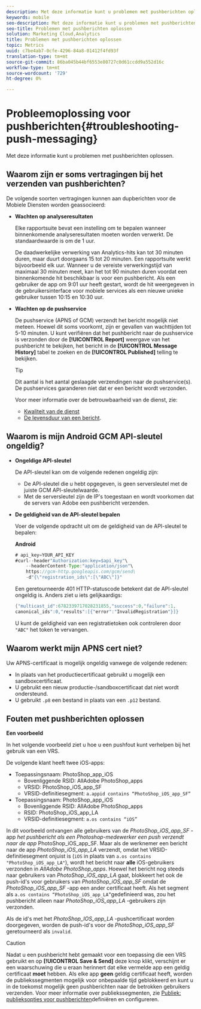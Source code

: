 ```yaml
---
description: Met deze informatie kunt u problemen met pushberichten oplossen.
keywords: mobile
seo-description: Met deze informatie kunt u problemen met pushberichten oplossen.
seo-title: Problemen met pushberichten oplossen
solution: Marketing Cloud,Analytics
title: Problemen met pushberichten oplossen
topic: Metrics
uuid: c7be4ab7-0cfe-4296-84a8-01412f4fd93f
translation-type: tm+mt
source-git-commit: 86ba045b44bf6553e80727c0d61ccdd9a552d16c
workflow-type: tm+mt
source-wordcount: '729'
ht-degree: 0%

---
```



# Probleemoplossing voor pushberichten{#troubleshooting-push-messaging}

Met deze informatie kunt u problemen met pushberichten oplossen.

## Waarom zijn er soms vertragingen bij het verzenden van pushberichten?

De volgende soorten vertragingen kunnen aan dupberichten voor de Mobiele Diensten worden geassocieerd:

* **Wachten op analyseresultaten**

   Elke rapportsuite bevat een instelling om te bepalen wanneer binnenkomende analyseresultaten moeten worden verwerkt. De standaardwaarde is om de 1 uur.

   De daadwerkelijke verwerking van Analytics-hits kan tot 30 minuten duren, maar duurt doorgaans 15 tot 20 minuten. Een rapportsuite werkt bijvoorbeeld elk uur. Wanneer u de vereiste verwerkingstijd van maximaal 30 minuten meet, kan het tot 90 minuten duren voordat een binnenkomende hit beschikbaar is voor een pushbericht. Als een gebruiker de app om 9:01 uur heeft gestart, wordt de hit weergegeven in de gebruikersinterface voor mobiele services als een nieuwe unieke gebruiker tussen 10:15 en 10:30 uur.

* **Wachten op de pushservice**

   De pushservice (APNS of GCM) verzendt het bericht mogelijk niet meteen. Hoewel dit soms voorkomt, zijn er gevallen van wachttijden tot 5-10 minuten. U kunt verifiëren dat het pushbericht naar de pushservice is verzonden door de **[!UICONTROL Report]** weergave van het pushbericht te bekijken, het bericht in de **[!UICONTROL Message History]** tabel te zoeken en de **[!UICONTROL Published]** telling te bekijken.

   >[!TIP]
   >
   >Dit aantal is het aantal geslaagde verzendingen naar de pushservice(s). De pushservices garanderen niet dat er een bericht wordt verzonden.

   Voor meer informatie over de betrouwbaarheid van de dienst, zie:

   * [Kwaliteit van de dienst](https://developer.apple.com/library/content/documentation/NetworkingInternet/Conceptual/RemoteNotificationsPG/APNSOverview.html#//apple_ref/doc/uid/TP40008194-CH8-SW5l)
   * [De levensduur van een bericht](https://developers.google.com/cloud-messaging/concept-options#lifetime).

## Waarom is mijn Android GCM API-sleutel ongeldig?

* **Ongeldige API-sleutel**

   De API-sleutel kan om de volgende redenen ongeldig zijn:

   * De API-sleutel die u hebt opgegeven, is geen serversleutel met de juiste GCM API-sleutelwaarde.
   * Met de serversleutel zijn de IP&#39;s toegestaan en wordt voorkomen dat de servers van Adobe een pushbericht verzenden.

* **De geldigheid van de API-sleutel bepalen**

   Voer de volgende opdracht uit om de geldigheid van de API-sleutel te bepalen:

   **Android**

   ```java
   # api_key=YOUR_API_KEY
   #curl--header"Authorization:key=$api_key"\
       --headerContent-Type:"application/json"\ 
       https://gcm-http.googleapis.com/gcm/send\
       -d"{\"registration_ids\":[\"ABC\"]}"
   ```

   Een geretourneerde 401 HTTP-statuscode betekent dat de API-sleutel ongeldig is. Anders ziet u iets gelijkaardigs:

   ```java
   {"multicast_id":6782339717028231855,"success":0,"failure":1,
   canonical_ids":0,"results":[{"error":"InvalidRegistration"}]}
   ```

   U kunt de geldigheid van een registratietoken ook controleren door `"ABC"` het token te vervangen.

## Waarom werkt mijn APNS cert niet?

Uw APNS-certificaat is mogelijk ongeldig vanwege de volgende redenen:

* In plaats van het productiecertificaat gebruikt u mogelijk een sandboxcertificaat.
* U gebruikt een nieuw productie-/sandboxcertificaat dat niet wordt ondersteund.
* U gebruikt `.p8` een bestand in plaats van een `.p12` bestand.

## Fouten met pushberichten oplossen

**Een voorbeeld**

In het volgende voorbeeld ziet u hoe u een pushfout kunt verhelpen bij het gebruik van een VRS.

De volgende klant heeft twee iOS-apps:

* Toepassingsnaam: PhotoShop_app_iOS
   * Bovenliggende RSID: AllAdobe PhotoShop_apps
   * VRSID: PhotoShop_iOS_app_SF
   * VRSID-definitiesegment: `a.appid contains “PhotoShop_iOS_app_SF”`
* Toepassingsnaam: PhotoShop_app_iOS
   * Bovenliggende RSID: AllAdobe PhotoShop_apps
   * RSID: PhotoShop_iOS_app_LA
   * VRSID-definitiesegment: `a.os contains “iOS”`

In dit voorbeeld ontvangen alle gebruikers van de *PhotoShop_iOS_app_SF* -app *het pushbericht als een Photoshop-medewerker een push verzendt naar de app* PhotoShop_iOS_app_SF. Maar als de werknemer een bericht naar de app *PhotoShop_iOS_app_LA* verzendt, omdat het VRSID-definitiesegment onjuist is (`iOS` in plaats van `a.os contains "PhotoShop_iOS_app_LA"`), wordt het bericht naar **alle** iOS-gebruikers verzonden in *AllAdobe PhotoShop_apps*. Hoewel het bericht nog steeds naar gebruikers van *PhotoShop_iOS_app_LA* gaat, blokkeert het ook de push-id&#39;s voor gebruikers van *PhotoShop_iOS_app_SF* omdat de *PhotoShop_iOS_app_SF* -app een ander certificaat heeft. Als het segment als `a.os contains “PhotoShop_iOS_app_LA”`gedefinieerd was, zou het pushbericht alleen naar *PhotoShop_iOS_app_LA* -gebruikers zijn verzonden.

Als de id&#39;s met het *PhotoShop_IOS_app_LA* -pushcertificaat worden doorgegeven, worden de push-id&#39;s voor de *PhotoShop_iOS_app_SF* geretourneerd als `invalid`.

>[!CAUTION]
>
>Nadat u een pushbericht hebt gemaakt voor een toepassing die een VRS gebruikt en op **[!UICONTROL Save & Send]** deze knop klikt, verschijnt er een waarschuwing die u eraan herinnert dat elke vermelde app een geldig certificaat **moet** hebben. Als elke app **geen** geldig certificaat heeft, worden de publiekssegmenten mogelijk voor onbepaalde tijd geblokkeerd en kunt u in de toekomst mogelijk geen pushberichten naar de betrokken gebruikers verzenden. Voor meer informatie over publiekssegmenten, zie [Publiek: publieksopties voor pushberichten](/help/using/in-app-messaging/t-create-push-message/c-audience-push-message.md)definiëren en configureren.
